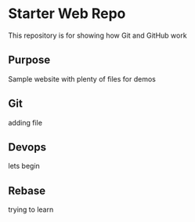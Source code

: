 # Starter Web Repo

This repository is for showing how Git and GitHub work

## Purpose

Sample website with plenty of files for demos

## Git 
 adding file


## Devops
lets begin

## Rebase 
trying to learn 
